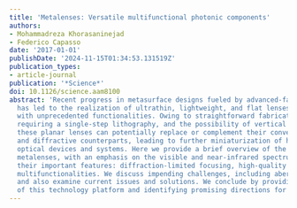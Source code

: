 ```yaml
---
title: 'Metalenses: Versatile multifunctional photonic components'
authors:
- Mohammadreza Khorasaninejad
- Federico Capasso
date: '2017-01-01'
publishDate: '2024-11-15T01:34:53.131519Z'
publication_types:
- article-journal
publication: '*Science*'
doi: 10.1126/science.aam8100
abstract: 'Recent progress in metasurface designs fueled by advanced-fabrication techniques
  has led to the realization of ultrathin, lightweight, and flat lenses (metalenses)
  with unprecedented functionalities. Owing to straightforward fabrication, generally
  requiring a single-step lithography, and the possibility of vertical integration,
  these planar lenses can potentially replace or complement their conventional refractive
  and diffractive counterparts, leading to further miniaturization of high-performance
  optical devices and systems. Here we provide a brief overview of the evolution of
  metalenses, with an emphasis on the visible and near-infrared spectrum, and summarize
  their important features: diffraction-limited focusing, high-quality imaging, and
  multifunctionalities. We discuss impending challenges, including aberration correction,
  and also examine current issues and solutions. We conclude by providing an outlook
  of this technology platform and identifying promising directions for future research.'
---
```

